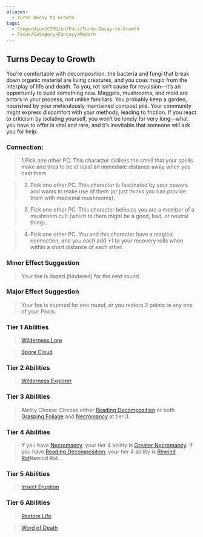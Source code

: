 ```yaml
---
aliases:
  - Turns Decay to Growth
tags:
  - Compendium/CSRD/en/Foci/Turns-Decay-to-Growth
  - Focus/Category/Fantasy/Modern
---
```

  
    
## Turns Decay to Growth   
You’re comfortable with decomposition: the bacteria and fungi that break down organic material are living creatures, and you coax magic from the interplay of life and death. To you, rot isn’t cause for revulsion—it’s an opportunity to build something new. Maggots, mushrooms, and mold are actors in your process, not unlike familiars. You probably keep a garden, nourished by your meticulously maintained compost pile. Your community might express discomfort with your methods, leading to friction. If you react to criticism by isolating yourself, you won’t be lonely for very long—what you have to offer is vital and rare, and it’s inevitable that someone will ask you for help.  
  
  
### Connection:   
>1.Pick one other PC. This character dislikes the smell that your spells make and tries to be at least an immediate distance away when you cast them.  
>2. Pick one other PC. This character is fascinated by your powers and wants to make use of them (or just thinks you can provide them with medicinal mushrooms).  
>3. Pick one other PC. This character believes you are a member of a mushroom cult (which to them might be a good, bad, or neutral thing).  
>4. Pick one other PC. You and this character have a magical connection, and you each add +1 to your recovery rolls when within a short distance of each other.  
### Minor Effect Suggestion  
>Your foe is dazed (hindered) for the next round.  
### Major Effect Suggestion   
>Your foe is stunned for one round, or you restore 2 points to any one of your Pools.  
  
  
### Tier 1 Abilities    
> [Wilderness Lore](Wilderness-Lore.md)  
> [Spore Cloud](Spore-Cloud.md)  
  
  
### Tier 2 Abilities    
> [Wilderness Explorer](Wilderness-Explorer.md)    
  
### Tier 3 Abilities    
> Ability Choice: Choose either [Reading Decomposition](Reading-Decomposition.md)  or both [Grasping Foliage](Grasping-Foliage.md) and [Necromancy](Necromancy.md) at tier 3.  
### Tier 4 Abilities    
> If you have [Necromancy](Necromancy.md), your tier 4 ability is [Greater Necromancy](Greater-Necromancy.md). If you have [Reading Decomposition](Reading-Decomposition.md), your tier 4 ability is [Rewind Rot](Rewind-Rot.md)Rewind Rot.  
  
  
### Tier 5 Abilities    
> [Insect Eruption](Insect-Eruption.md)  
  
  
### Tier 6 Abilities  
> [Restore Life](Restore-Life.md)  
> [Word of Death](Word-of-Death.md)  
